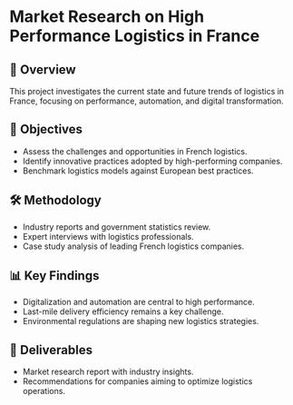# Market Research on High Performance Logistics in France

## 📌 Overview
This project investigates the current state and future trends of logistics in France, focusing on performance, automation, and digital transformation.

## 🎯 Objectives
- Assess the challenges and opportunities in French logistics.
- Identify innovative practices adopted by high-performing companies.
- Benchmark logistics models against European best practices.

## 🛠️ Methodology
- Industry reports and government statistics review.
- Expert interviews with logistics professionals.
- Case study analysis of leading French logistics companies.

## 📊 Key Findings
- Digitalization and automation are central to high performance.
- Last-mile delivery efficiency remains a key challenge.
- Environmental regulations are shaping new logistics strategies.

## 📂 Deliverables
- Market research report with industry insights.
- Recommendations for companies aiming to optimize logistics operations.

